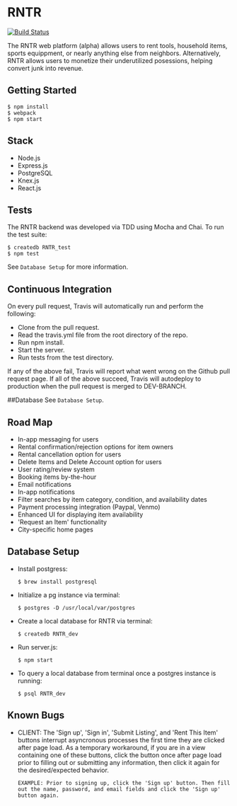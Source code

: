 # RNTR

[![Build Status](https://travis-ci.org/nodedoubt/cinemaplate.svg?branch=master)](https://travis-ci.org/RNTR/RenterApp)

The RNTR web platform (alpha) allows users to rent tools, household items, sports equippment, or nearly anything else from neighbors. Alternatively, RNTR allows users to monetize their underutilized posessions, helping convert junk into revenue.

## Getting Started

    $ npm install
    $ webpack
    $ npm start

## Stack

 - Node.js
 - Express.js
 - PostgreSQL
 - Knex.js
 - React.js

## Tests

The RNTR backend was developed via TDD using Mocha and Chai. To run the test suite:
```
$ createdb RNTR_test
$ npm test
```

See ```Database Setup``` for more information.

## Continuous Integration

On every pull request, Travis will automatically run and perform the following:

 - Clone from the pull request.
 - Read the travis.yml file from the root directory of the repo.
 - Run npm install.
 - Start the server.
 - Run tests from the test directory.

If any of the above fail, Travis will report what went wrong on the Github pull request page.
If all of the above succeed, Travis will autodeploy to production when the pull request is merged to DEV-BRANCH.

##Database
See ```Database Setup```.

## Road Map
  - In-app messaging for users
  - Rental confirmation/rejection options for item owners
  - Rental cancellation option for users
  - Delete Items and Delete Account option for users
  - User rating/review system
  - Booking items by-the-hour
  - Email notifications
  - In-app notifications
  - Filter searches by item category, condition, and availability dates
  - Payment processing integration (Paypal, Venmo)
  - Enhanced UI for displaying item availability
  - 'Request an Item' functionality
  - City-specific home pages

## Database Setup

- Install postgress:
	
	``` $ brew install postgresql ```

- Initialize a pg instance via terminal:
	
	``` $ postgres -D /usr/local/var/postgres ```

- Create a local database for RNTR via terminal:
	
	``` $ createdb RNTR_dev ```

- Run server.js:
	
	``` $ npm start ```

- To query a local database from terminal once a postgres instance is running:
	
	``` $ psql RNTR_dev ```

## Known Bugs

- CLIENT: The 'Sign up', 'Sign in', 'Submit Listing', and 'Rent This Item' buttons interrupt asyncronous processes the first time they are clicked after page load. As a temporary workaround, if you are in a view containing one of these buttons, click the button once after page load prior to filling out or submitting any information, then click it again for the desired/expected behavior.

	``` EXAMPLE: Prior to signing up, click the 'Sign up' button. Then fill out the name, password, and email fields and click the 'Sign up' button again. ```

